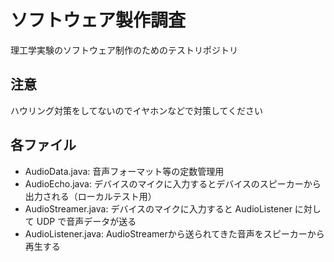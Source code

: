 # ソフトウェア製作調査
理工学実験のソフトウェア制作のためのテストリポジトリ

## 注意
ハウリング対策をしてないのでイヤホンなどで対策してください

## 各ファイル
* AudioData.java: 音声フォーマット等の定数管理用
* AudioEcho.java: デバイスのマイクに入力するとデバイスのスピーカーから出力される（ローカルテスト用）
* AudioStreamer.java: デバイスのマイクに入力すると AudioListener に対して UDP で音声データが送る
* AudioListener.java: AudioStreamerから送られてきた音声をスピーカーから再生する
